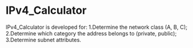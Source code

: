 # IPv4_Calculator
IPv4_Calculator is developed for:
1.Determine the network class (A, B, C);
2.Determine which category the address belongs to (private, public);
3.Determine subnet attributes.
